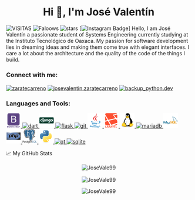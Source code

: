 <h1 align="center">Hi 👋, I'm José Valentín</h1>

![VISITAS](https://visitor-badge.glitch.me/badge?page_id=JoseVale99.JoseVale99)
![Faloows](https://img.shields.io/github/followers/josevale99?style=social)
![stars](https://img.shields.io/github/stars/josevale99?style=social)
[![Instagram Badge](https://img.shields.io/badge/-@maddhruv-F44747?style=flat-square&labelColor=F44747&logo=instagram&logoColor=white&link=https://instagram.com/backup_python.dev)]
Hello, I am José Valentín a passionate student of Systems Engineering currently studying at the Instituto Tecnológico de Oaxaca. My passion for software development lies in dreaming ideas and making them come true with elegant interfaces. I care a lot about the architecture and the quality of the code of the things I build.

<h3 align="left">Connect with me:</h3>
<p align="left">
<a href="https://twitter.com/zaratecarreno" target="blank"><img align="center" src="https://raw.githubusercontent.com/rahuldkjain/github-profile-readme-generator/master/src/images/icons/Social/twitter.svg" alt="zaratecarreno" height="30" width="40" /></a>
<a href="https://fb.com/josevalentin.zaratecarreno" target="blank"><img align="center" src="https://raw.githubusercontent.com/rahuldkjain/github-profile-readme-generator/master/src/images/icons/Social/facebook.svg" alt="josevalentin.zaratecarreno" height="30" width="40" /></a>
<a href="https://instagram.com/backup_python.dev" target="blank"><img align="center" src="https://raw.githubusercontent.com/rahuldkjain/github-profile-readme-generator/master/src/images/icons/Social/instagram.svg" alt="backup_python.dev" height="30" width="40" /></a>
</p>

<h3 align="left">Languages and Tools:</h3>
<p align="left"> <a href="https://getbootstrap.com" target="_blank"> <img src="https://raw.githubusercontent.com/devicons/devicon/master/icons/bootstrap/bootstrap-plain-wordmark.svg" alt="bootstrap" width="40" height="40"/> </a> <a href="https://dart.dev" target="_blank"> <img src="https://www.vectorlogo.zone/logos/dartlang/dartlang-icon.svg" alt="dart" width="40" height="40"/> </a> <a href="https://www.djangoproject.com/" target="_blank"> <img src="https://raw.githubusercontent.com/devicons/devicon/master/icons/django/django-original.svg" alt="django" width="40" height="40"/> </a> <a href="https://flask.palletsprojects.com/" target="_blank"> <img src="https://www.vectorlogo.zone/logos/pocoo_flask/pocoo_flask-icon.svg" alt="flask" width="40" height="40"/> </a> <a href="https://git-scm.com/" target="_blank"> <img src="https://www.vectorlogo.zone/logos/git-scm/git-scm-icon.svg" alt="git" width="40" height="40"/> </a> <a href="https://www.java.com" target="_blank"> <img src="https://raw.githubusercontent.com/devicons/devicon/master/icons/java/java-original.svg" alt="java" width="40" height="40"/> </a> <a href="https://laravel.com/" target="_blank"> <img src="https://raw.githubusercontent.com/devicons/devicon/master/icons/laravel/laravel-plain-wordmark.svg" alt="laravel" width="40" height="40"/> </a> <a href="https://www.linux.org/" target="_blank"> <img src="https://raw.githubusercontent.com/devicons/devicon/master/icons/linux/linux-original.svg" alt="linux" width="40" height="40"/> </a> <a href="https://mariadb.org/" target="_blank"> <img src="https://www.vectorlogo.zone/logos/mariadb/mariadb-icon.svg" alt="mariadb" width="40" height="40"/> </a> <a href="https://www.mysql.com/" target="_blank"> <img src="https://raw.githubusercontent.com/devicons/devicon/master/icons/mysql/mysql-original-wordmark.svg" alt="mysql" width="40" height="40"/> </a> <a href="https://www.php.net" target="_blank"> <img src="https://raw.githubusercontent.com/devicons/devicon/master/icons/php/php-original.svg" alt="php" width="40" height="40"/> </a> <a href="https://www.postgresql.org" target="_blank"> <img src="https://raw.githubusercontent.com/devicons/devicon/master/icons/postgresql/postgresql-original-wordmark.svg" alt="postgresql" width="40" height="40"/> </a> <a href="https://www.python.org" target="_blank"> <img src="https://raw.githubusercontent.com/devicons/devicon/master/icons/python/python-original.svg" alt="python" width="40" height="40"/> </a> <a href="https://www.qt.io/" target="_blank"> <img src="https://upload.wikimedia.org/wikipedia/commons/0/0b/Qt_logo_2016.svg" alt="qt" width="40" height="40"/> </a> <a href="https://www.sqlite.org/" target="_blank"> <img src="https://www.vectorlogo.zone/logos/sqlite/sqlite-icon.svg" alt="sqlite" width="40" height="40"/> </a> </p>





  



📈 My GitHub Stats
<p align="center"><img align="center" src="https://github-readme-stats.vercel.app/api/top-langs/?username=JoseVale99&show_icons=true&theme=gotham" alt="JoseVale99" /></p>
<p align="center"><img align="center" src="https://github-readme-stats.vercel.app/api/top-langs/?username=JoseVale99&layout=compact&theme=gotham" alt="JoseVale99" /></p>


<p align="center"> <img src="https://github-readme-stats.vercel.app/api?username=JoseVale99&show_icons=true&theme=gotham" alt="JoseVale99" />
